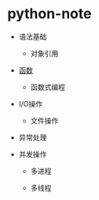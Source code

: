 # python-note

- 语法基础

  - 对象引用

- [函数](https://github.com/Zhuzishuo/python-note/blob/master/%E5%87%BD%E6%95%B0.md)

  - 函数式编程

- I/O操作

  - 文件操作

- 异常处理

- 并发操作

  - 多进程

  - 多线程
